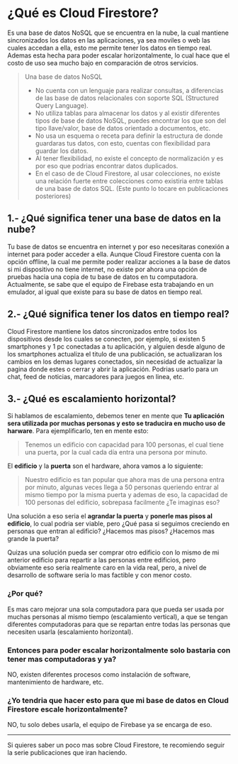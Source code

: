 # ¿Qué es Cloud Firestore?

Es una base de datos NoSQL que se encuentra en la nube, la cual mantiene sincronizados los datos en las aplicaciones, ya sea moviles o web las cuales accedan a ella, esto me permite tener los datos en tiempo real. Ademas esta hecha para poder escalar horizontalmente, lo cual hace que el costo de uso sea mucho bajo en comparación de otros servicios.

> Una base de datos NoSQL
> - No cuenta con un lenguaje para realizar consultas, a diferencias de las base de datos relacionales con soporte SQL (Structured Query Language).
> - No utiliza tablas para almacenar los datos y al existir diferentes tipos de base de datos NoSQL, puedes encontrar los que son del tipo llave/valor, base de datos orientado a documentos, etc.
> - No usa un esquema o receta para definir la estructura de donde guardaras tus datos, con esto, cuentas con flexibilidad para guardar los datos.
> - Al tener flexibilidad, no existe el concepto de normalización y es por eso que podrias encontrar datos duplicados.
> - En el caso de de Cloud Firestore, al usar colecciones, no existe una relación fuerte entre colecciones como existiria entre tablas de una base de datos SQL. (Este punto lo tocare en publicaciones posteriores)

## 1.- ¿Qué significa tener una base de datos en la nube?

Tu base de datos se encuentra en internet y por eso necesitaras conexión a internet para poder acceder a ella. Aunque Cloud Firestore cuenta con la opción offline, la cual me permite poder realizar acciones a la base de datos si mi dispositivo no tiene internet, no existe por ahora una opción de pruebas hacia una copia de tu base de datos en tu computadora. Actualmente, se sabe que el equipo de Firebase esta trabajando en un emulador, al igual que existe para su base de datos en tiempo real.

## 2.- ¿Qué significa tener los datos en tiempo real?
Cloud Firestore mantiene los datos sincronizados entre todos los dispositivos desde los cuales se conecten, por ejemplo, si existen 5 smartphones y 1 pc conectadas a tu aplicación, y alguien desde alguno de los smartphones actualiza el titulo de una publicación, se actualizaran los cambios en los demas lugares conectados, sin necesidad de actualizar la pagina donde estes o cerrar y abrir la aplicación. Podrias usarlo para un chat, feed de noticias, marcadores para juegos en linea, etc.

## 3.- ¿Qué es escalamiento horizontal?
Si hablamos de escalamiento, debemos tener en mente que **Tu aplicación sera utilizada por muchas personas y esto se traducira en mucho uso de harware**.
Para ejemplificarlo, ten en mente esto:

> Tenemos un edificio con capacidad para 100 personas, el cual tiene una puerta, por la cual cada día entra una persona por minuto.

El **edificio** y la **puerta** son el hardware, ahora vamos a lo siguiente:

> Nuestro edificio es tan popular que ahora mas de una persona entra por minuto, algunas veces llega a 50 personas queriendo entrar al mismo tiempo por la misma puerta y ademas de eso, la capacidad de 100 personas del edificio, sobrepasa facilmente ¿Te imaginas eso?

Una solución a eso seria el **agrandar la puerta** y **ponerle mas pisos al edificio**, lo cual podria ser viable, pero ¿Qué pasa si seguimos creciendo en personas que entran al edificio? ¿Hacemos mas pisos? ¿Hacemos mas grande la puerta?

Quizas una solución pueda ser comprar otro edificio con lo mismo de mi anterior edificio para repartir a las personas entre edificios, pero obviamente eso seria realmente caro en la vida real, pero, a nivel de desarrollo de software seria lo mas factible y con menor costo.

### ¿Por qué?
Es mas caro mejorar una sola computadora para que pueda ser usada por muchas personas al mismo tiempo (escalamiento vertical), a que se tengan diferentes computadoras para que se repartan entre todas las personas que necesiten usarla (escalamiento horizontal).

### Entonces para poder escalar horizontalmente solo bastaria con tener mas computadoras y ya?
NO, existen diferentes procesos como instalación de software, mantenimiento de hardware, etc.

### ¿Yo tendria que hacer esto para que mi base de datos en Cloud Firestore escale horizontalmente?
NO, tu solo debes usarla, el equipo de Firebase ya se encarga de eso.

---

Si quieres saber un poco mas sobre Cloud Firestore, te recomiendo seguir la serie publicaciones que iran haciendo.








